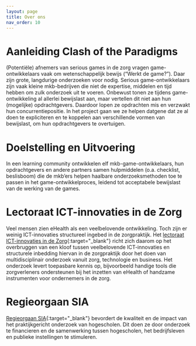 ```yaml
---
layout: page
title: Over ons
nav_order: 10
---
```



# Aanleiding Clash of the Paradigms
(Potentiële) afnemers van serious games in de zorg vragen game-ontwikkelaars vaak om wetenschappelijk bewijs (“Werkt de game?”).  Daar zijn grote, langdurige onderzoeken voor nodig. Serious game-ontwikkelaars zijn vaak kleine mkb-bedrijven die niet de expertise, middelen en tijd hebben om zulk onderzoek uit te voeren. Onbewust tonen ze tijdens game-ontwikkeling al allerlei bewijslast aan, maar vertellen dit niet aan hun (mogelijke) opdrachtgevers. Daardoor lopen ze opdrachten mis en verzwakt hun concurrentiepositie. In het project gaan we ze helpen datgene dat ze al doen te expliciteren en te koppelen aan verschillende vormen van bewijslast, om hun opdrachtgevers te overtuigen.

# Doelstelling en Uitvoering
In een learning community ontwikkelen elf mkb-game-ontwikkelaars, hun opdrachtgevers en andere partners samen hulpmiddelen (o.a. checklist, beslisboom) die de mkb’ers helpen haalbare onderzoeksmethoden toe te passen in het game-ontwikkelproces, leidend tot acceptabele bewijslast van de werking van de games.

# Lectoraat ICT-innovaties in de Zorg 
Veel mensen zien eHealth als een veelbelovende ontwikkeling. Toch zijn er weinig ICT-innovaties structureel ingebed in de zorgpraktijk. Het [lectoraat ICT-innovaties in de Zorg](https://www.windesheim.nl/onderzoek/lectoraten/ict-innovaties-in-de-zorg){:target="_blank"} richt zich daarom op het overbruggen van een kloof tussen veelbelovende ICT-innovaties en structurele inbedding hiervan in de zorgpraktijk door het doen van multidisciplinair onderzoek vanuit zorg, technologie en business. Het onderzoek levert toepasbare kennis op, bijvoorbeeld handige tools die zorgverleners ondersteunen bij het inzetten van eHealth of handzame instrumenten voor ondernemers in de zorg.

# Regieorgaan SIA
[Regieorgaan SIA](https://regieorgaan-sia.nl/){:target="_blank"} bevordert de kwaliteit en de impact van het praktijkgericht onderzoek van hogescholen. Dit doen ze door onderzoek te financieren en de samenwerking tussen hogescholen, het bedrijfsleven en publieke instellingen te stimuleren. 

